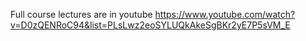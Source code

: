 Full course lectures are in youtube
https://www.youtube.com/watch?v=D0zQENRoC94&list=PLsLwz2eoSYLUQkAkeSgBKr2yE7P5sVM_E